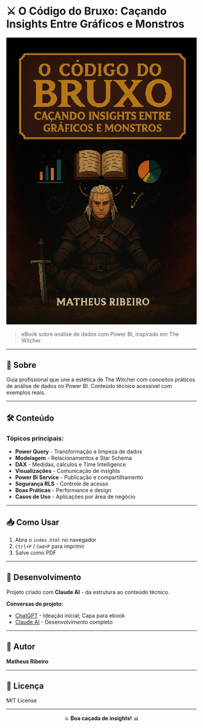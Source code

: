 # ⚔️ O Código do Bruxo: Caçando Insights Entre Gráficos e Monstros

![Capa do eBook](output/Capa%20para%20o%20Ebook.png)

> eBook sobre análise de dados com Power BI, inspirado em The Witcher

---

## 📖 Sobre

Guia profissional que une a estética de The Witcher com conceitos práticos de análise de dados no Power BI. Conteúdo técnico acessível com exemplos reais.

---

## 🛠️ Conteúdo

### Tópicos principais:

- **Power Query** - Transformação e limpeza de dados
- **Modelagem** - Relacionamentos e Star Schema
- **DAX** - Medidas, cálculos e Time Intelligence
- **Visualizações** - Comunicação de insights
- **Power BI Service** - Publicação e compartilhamento
- **Segurança RLS** - Controle de acesso
- **Boas Práticas** - Performance e design
- **Casos de Uso** - Aplicações por área de negócio

---

## 📥 Como Usar

1. Abra o `index.html` no navegador
2. `Ctrl+P` / `Cmd+P` para imprimir
3. Salve como PDF

---

## 🤖 Desenvolvimento

Projeto criado com **Claude AI** - da estrutura ao conteúdo técnico.

**Conversas do projeto:**
- [ChatGPT](https://chatgpt.com/share/68f00e23-ddd0-800b-8020-c9deb2f669d9) - Ideação inicial; Capa para ebook
- [Claude AI](https://claude.ai/share/3a7e88e0-0530-4005-8601-a449e21eb10d) - Desenvolvimento completo

---

## 👤 Autor

**Matheus Ribeiro**

---

## 📝 Licença

MIT License

---

<div align="center">

⚔️ **Boa caçada de insights!** 📊

</div>
